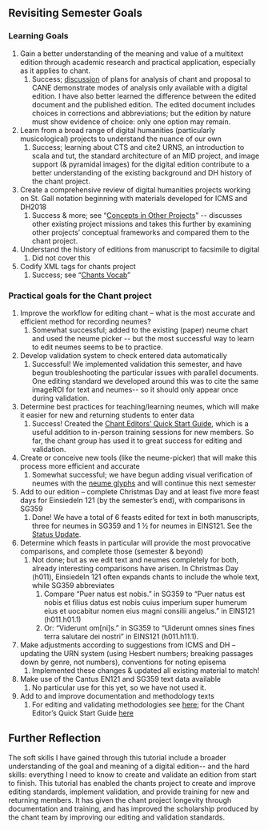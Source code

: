 ## Revisiting Semester Goals

### Learning Goals

1. Gain a better understanding of the meaning and value of a multitext edition through academic research and practical application, especially as it applies to chant.
   1. Success; [discussion](https://toarmstrong.github.io/chants-tutorial18/analysis.html) of plans for analysis of chant and proposal to CANE demonstrate modes of analysis only available with a digital edition.  I have also better learned the difference between the edited document and the published edition.  The edited document includes choices in corrections and abbreviations; but the edition by nature must show evidence of choice: only one option may remain.
2. Learn from a broad range of digital humanities (particularly musicological) projects to understand the nuance of our own
   1. Success; learning about CTS and cite2 URNS, an introduction to scala and tut, the standard architecture of an MID project, and image support (& pyramidal images) for the digital edition contribute to a better understanding of the existing background and DH history of the chant project.
3. Create a comprehensive review of digital humanities projects working on St. Gall notation beginning with materials developed for ICMS and DH2018
   1. Success & more; see “[Concepts in Other Projects](https://toarmstrong.github.io/chants-tutorial18/more.html)” -- discusses other existing project missions and takes this further by examining other projects’ conceptual frameworks and compared them to the chant project.
4. Understand the history of editions from manuscript to facsimile to digital
   1. Did not cover this
5. Codify XML tags for chants project
   1. Success; see “[Chants Vocab](https://toarmstrong.github.io/chants-tutorial18/chants-vocab.html)”


### Practical goals for the Chant project

1. Improve the workflow for editing chant – what is the most accurate and efficient method for recording neumes?
    1. Somewhat successful; added to the existing (paper) neume chart and used the neume picker -- but the most successful way to learn to edit neumes seems to be to practice.  
2. Develop validation system to check entered data automatically
    1. Successful! We implemented validation this semester, and have begun troubleshooting the particular issues with parallel documents.  One editing standard we developed around this was to cite the same imageROI for text and neumes-- so it should only appear once during validation. 
3. Determine best practices for teaching/learning neumes, which will make it easier for new and returning students to enter data
    1. Success! Created the [Chant Editors’ Quick Start Guide](https://github.com/HCMID/chant/wiki/Chant-Editor's-Quick-Start-Guide), which is a useful addition to in-person training sessions for new members.  So far, the chant group has used it to great success for editing and validation.
4. Create or conceive new tools (like the neume-picker) that will make this process more efficient and accurate
    1. Somewhat successful; we have begun adding visual verification of neumes with the [neume glyphs](https://toarmstrong.github.io/chants-tutorial18/glyphs.html) and will continue this next semester
5. Add to our edition – complete Christmas Day and at least five more feast days for Einsiedeln 121 (by the semester’s end), with comparisons in SG359
    1. Done! We have a total of 6 feasts edited for text in both manuscripts, three for neumes in SG359 and 1 ½ for neumes in EINS121.  See the [Status Update](https://github.com/HCMID/chant/wiki/Editing-Status-Report).
6. Determine which feasts in particular will provide the most provocative comparisons, and complete those (semester & beyond)
    1. Not done; but as we edit text and neumes completely for both, already interesting comparisons have arisen.  In Christmas Day (h011), Einsiedeln 121 often expands chants to include the whole text, while SG359 abbreviates
        1. Compare “Puer natus est nobis.” in SG359 to “Puer natus est nobis et filius datus est nobis cuius imperium super humerum eius et uocabitur nomen eius magni consilii angelus.” in EINS121 (h011.h01.1)
        2. Or: “Viderunt om[ni]s.” in SG359 to “Uiderunt omnes sines fines terra salutare dei nostri” in EINS121 (h011.h11.1).
7. Make adjustments according to suggestions from ICMS and DH – updating the URN system (using Hesbert numbers; breaking passages down by genre, not numbers), conventions for noting episema
    1. Implemented these changes & updated all existing material to match!
8. Make use of the Cantus EN121 and SG359 text data available
    1. No particular use for this yet, so we have not used it.
9. Add to and improve documentation and methodology texts
    1. For editing and validating methodologies see [here](https://toarmstrong.github.io/chants-tutorial18/); for the Chant Editor’s Quick Start Guide [here](https://github.com/HCMID/chant/wiki/Chant-Editor's-Quick-Start-Guide) 

## Further Reflection

The soft skills I have gained through this tutorial include a broader understanding of the goal and meaning of a digital edition-- and the hard skills: everything I need to know to create and validate an edition from start to finish.  This tutorial has enabled the chants project to create and improve editing standards, implement validation, and provide training for new and returning members.  It has given the chant project longevity through documentation and training, and has improved the scholarship produced by the chant team by improving our editing and validation standards.  
